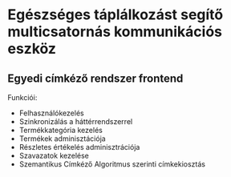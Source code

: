# Egészséges táplálkozást segítő multicsatornás kommunikációs eszköz

## Egyedi címkéző rendszer frontend

Funkciói:
- Felhasználókezelés
- Szinkronizálás a háttérrendszerrel
- Termékkategória kezelés
- Termékek adminisztációja
- Részletes értékelés adminisztrációja
- Szavazatok kezelése
- Szemantikus Címkéző Algoritmus szerinti címkekiosztás
